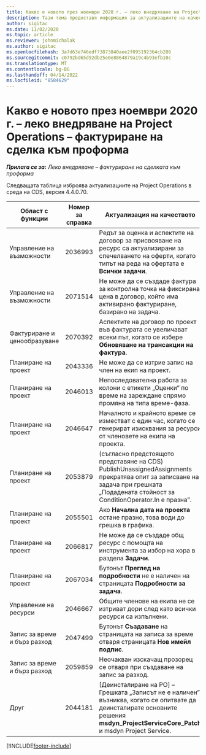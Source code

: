 ```yaml
---
title: Какво е новото през ноември 2020 г. – леко внедряване на Project Operations – фактуриране на сделка към проформа
description: Тази тема предоставя информация за актуализациите на качеството, налични в изданието на леко внедряване на Project Operations от ноември 2020 г. – фактуриране на сделка към проформа.
author: sigitac
ms.date: 11/02/2020
ms.topic: article
ms.reviewer: johnmichalak
ms.author: sigitac
ms.openlocfilehash: 3a7d63e746edf73873840aee2f095192364cb286
ms.sourcegitcommit: c0792bd65d92db25e0e8864879a19c4b93efb10c
ms.translationtype: MT
ms.contentlocale: bg-BG
ms.lasthandoff: 04/14/2022
ms.locfileid: "8584629"
---
```

# <a name="whats-new-november-2020---project-operations-lite-deployment---deal-to-proforma-invoicing"></a>Какво е новото през ноември 2020 г. – леко внедряване на Project Operations – фактуриране на сделка към проформа

_**Прилага се за:** Леко внедряване – фактуриране на сделката към проформа_

Следващата таблица изброява актуализациите на Project Operations в среда на CDS, версия 4.4.0.70.

| Област с функции                 | Номер за справка | Актуализация на качеството                                                                                                                                                                    |
|------------------------------|------------------|-----------------------------------------------------------------------------------------------------------------------------------------------------------------------------------|
|   Управление на възможности       | 2036993          | Редът за оценка и аспектите на договор за присвояване на ресурс са актуализирани за спечелването на оферти, когато типът на реда на офертата е **Всички задачи**.                                                 |
|   Управление на възможности       | 2071514          | Не може да се създаде фактура за контролна точка на фиксирана цена в договор, който има активирано фактуриране, базирано на задача.                                                                          |
| Фактуриране и ценообразуване          | 2070392          | Аспектите на договор по проект във фактурата се увеличават всеки път, когато се избере **Обновяване на трансакции на фактура**.                                                                       |
| Планиране на проект             | 2043336          | Не може да се изтрие запис на член на екип на проект.                                                                                                                                    |
| Планиране на проект             | 2046013          | Непоследователна работа за колони с етикети „Оценки“ по време на зареждане спрямо промяна на типа време-фаза.                                                                                   |
| Планиране на проект             | 2046647          | Началното и крайното време се изместват с един час, когато се генерират изисквания за ресурси от членовете на екипа на проекта.                                                                      |
| Планиране на проект             | 2053879          | (съгласно предстоящото представяне на CDS)   PublishUnassignedAssignments прекратява опит за записване на задача при грешката „Подадената стойност за ConditionOperator.In е празна”. |
| Планиране на проект             | 2055501          | Ако **Начална дата на проекта** остане празно, това води до грешка в графика.                                                                                                      |
| Планиране на проект             | 2066817          | Не може да се създаде общ ресурс с помощта на инструмента за избор на хора в раздела **Задачи**.                                                                                               |
| Планиране на проект             | 2067034          | Бутонът **Преглед на подробности** не е наличен на страницата **Подробности за задача**.                                                                                                         |
| Управление на ресурси          | 2046667          | Общите членове на екипа не се изтриват дори след като всички ресурси са изпълнени.                                                                                                     |
| Запис за време и бърз разход | 2047499          | Бутонът **Създаване** на страницата на записа за време отваря страницата **Нов имейл подпис**.                                                                                               |
| Запис за време и бърз разход | 2059859          | Неочакван изскачащ прозорец се отваря при създаване на запис за разход.                                                                                                                         |
| Друг                        | 2044181          | [Деинсталиране на PO] – Грешката „Записът не е наличен” възниква, когато се опитвате да деинсталирате основните решения **msdyn_ProjectServiceCore_Patch** и msdyn Project Service.        |


[!INCLUDE[footer-include](../../includes/footer-banner.md)]